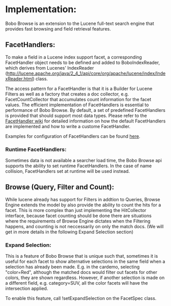 # Implementation: #

Bobo Browse is an extension to the Lucene full-text search engine that provides fast browsing and field retrieval features.

## FacetHandlers: ##

To make a field in a Lucene index support facet, a corresponding FacetHandler object needs to be defined and added to BoboIndexReader, which derives from Lucenes' IndexReader (http://lucene.apache.org/java/2_4_1/api/core/org/apache/lucene/index/IndexReader.html) class.

The access pattern for a FacetHandler is that it is a Builder for Lucene Filters as well as a factory that creates a doc collector, e.g. FacetCountCollector that accumulates count information for the facet values. The efficient implementation of FacetHandlers is essential to performance of Bobo Browse. By default, a set of predefined FacetHandlers is provided that should support most data types. Please refer to the [FacetHandler wiki](FacetHandler.md) for detailed information on how the default FacetHandlers are implemented and how to write a custome FacetHandler.

Examples for configuration of FacetHandlers can be found [here](CreateIndex.md).

### Runtime FacetHandlers: ###

Sometimes data is not available a searcher load time, the Bobo Browse api supports the ability to set runtime FacetHandlers. In the case of name collision, FacetHandlers set at runtime will be used instead.

## Browse (Query, Filter and Count): ##

While lucene already has support for Filters in addtion to Queries, Browse Engine extends the model by also provide the ability to count the hits for a facet. This is more complex than just implementing the HitCollector interface, because facet counting should be done there are situations where the requirements of Browse Engine dictates when the Filtering happens, and counting is not neccessarily on only the match docs. (We will get in more details in the following Expand Selection section)

### Expand Selection: ###

This is a feature of Bobo Browse that is unique such that, sometimes it is useful for each facet to show alternative selections in the same field when a selection has already been made. E.g. in the cardemo, selecting "color=Red", although the matched docs would filter out facets for other colors, they are shown regardless. However, if another selection is made on a different field, e.g. category=SUV, all the color facets will have the intersection applied.

To enable this feature, call !setExpandSelection on the FacetSpec class.